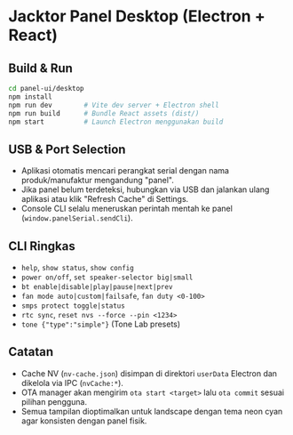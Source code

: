 # Jacktor Panel Desktop (Electron + React)

## Build & Run

```bash
cd panel-ui/desktop
npm install
npm run dev        # Vite dev server + Electron shell
npm run build      # Bundle React assets (dist/)
npm start          # Launch Electron menggunakan build
```

## USB & Port Selection
- Aplikasi otomatis mencari perangkat serial dengan nama produk/manufaktur mengandung "panel".
- Jika panel belum terdeteksi, hubungkan via USB dan jalankan ulang aplikasi atau klik "Refresh Cache" di Settings.
- Console CLI selalu meneruskan perintah mentah ke panel (`window.panelSerial.sendCli`).

## CLI Ringkas
- `help`, `show status`, `show config`
- `power on/off`, `set speaker-selector big|small`
- `bt enable|disable|play|pause|next|prev`
- `fan mode auto|custom|failsafe`, `fan duty <0-100>`
- `smps protect toggle|status`
- `rtc sync`, `reset nvs --force --pin <1234>`
- `tone {"type":"simple"}` (Tone Lab presets)

## Catatan
- Cache NV (`nv-cache.json`) disimpan di direktori `userData` Electron dan dikelola via IPC (`nvCache:*`).
- OTA manager akan mengirim `ota start <target>` lalu `ota commit` sesuai pilihan pengguna.
- Semua tampilan dioptimalkan untuk landscape dengan tema neon cyan agar konsisten dengan panel fisik.
